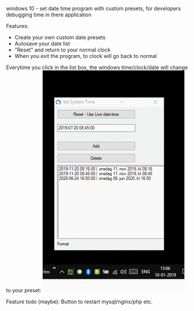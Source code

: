 
windows 10 - set date time program with custom presets, for developers debugging time in there application

Features:
- Create your own custom date presets
- Autosave your date list
- "Reset" and return to your normal clock
- When you exit the program, to clock will go back to normal

Everytime you click in the list box, the windows time/clock/date will change to your preset: 
![alt text](https://raw.githubusercontent.com/martinandersen3d/windows_set_date_time_program_with_presets/master/GIF.gif)


Feature todo (maybe):
Button to restart mysql/nginx/php etc.
